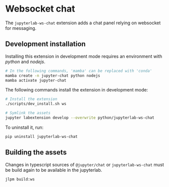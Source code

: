 # Websocket chat

The `jupyterlab-ws-chat` extension adds a chat panel relying on websocket for messaging.

## Development installation

Installing this extension in development mode requires an environment with *python* and
*nodejs*.

```bash
# In the following commands, 'mamba' can be replaced with 'conda'
mamba create -n jupyter-chat python nodejs
mamba activate jupyter-chat
```

The following commands install the extension in development mode:

```bash
# Install the extension
./scripts/dev_install.sh ws

# Symlink the assets
jupyter labextension develop --overwrite python/jupyterlab-ws-chat
```

To uninstall it, run:

```bash
pip uninstall jupyterlab-ws-chat
```

## Building the assets

Changes in typescript sources of `@jupyter/chat` or `jupyterlab-ws-chat` must
be build again to be available in the jupyterlab.

```bash
jlpm build:ws
```
